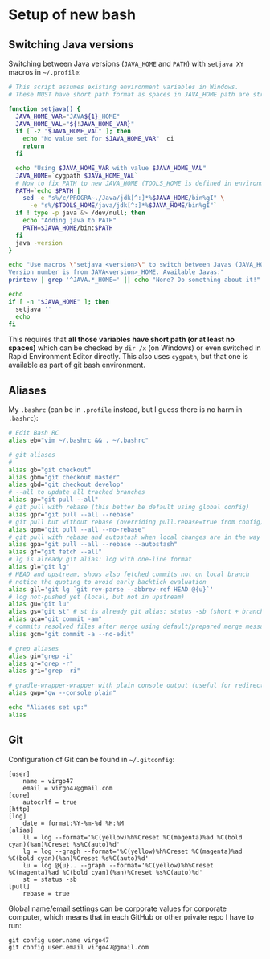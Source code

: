 # Setup of new bash

## Switching Java versions

Switching between Java versions (`JAVA_HOME` and `PATH`) with `setjava XY` macros in `~/.profile`:
```bash
# This script assumes existing environment variables in Windows.
# These MUST have short path format as spaces in JAVA_HOME path are strongly discouraged.

function setjava() {
  JAVA_HOME_VAR="JAVA${1}_HOME"
  JAVA_HOME_VAL="${!JAVA_HOME_VAR}"
  if [ -z "$JAVA_HOME_VAL" ]; then
    echo "No value set for $JAVA_HOME_VAR"  ci
    return
  fi

  echo "Using $JAVA_HOME_VAR with value $JAVA_HOME_VAL"
  JAVA_HOME=`cygpath $JAVA_HOME_VAL`
  # Now to fix PATH to new JAVA_HOME (TOOLS_HOME is defined in environment)
  PATH=`echo $PATH |
    sed -e "s%/c/PROGRA~./Java/jdk[^:]*%$JAVA_HOME/bin%gI" \
      -e "s%/$TOOLS_HOME/java/jdk[^:]*%$JAVA_HOME/bin%gI"`
  if ! type -p java &> /dev/null; then
    echo "Adding java to PATH"
    PATH=$JAVA_HOME/bin:$PATH
  fi
  java -version
}

echo "Use macros \"setjava <version>\" to switch between Javas (JAVA_HOME, PATH).
Version number is from JAVA<version>_HOME. Available Javas:"
printenv | grep '^JAVA.*_HOME=' || echo "None? Do something about it!"

echo
if [ -n "$JAVA_HOME" ]; then
  setjava ''
  echo
fi
```

This requires that **all those variables have short path (or at least no spaces)** which can be
checked by `dir /x` (on Windows) or even switched in Rapid Environment Editor directly. This also
uses `cygpath`, but that one is available as part of git bash environment.

## Aliases

My `.bashrc` (can be in `.profile` instead, but I guess there is no harm in `.bashrc`):
```bash
# Edit Bash RC
alias eb="vim ~/.bashrc && . ~/.bashrc"

# git aliases
#
alias gb="git checkout"
alias gbm="git checkout master"
alias gbd="git checkout develop"
# --all to update all tracked branches
alias gp="git pull --all"
# git pull with rebase (this better be default using global config)
alias gpr="git pull --all --rebase"
# git pull but without rebase (overriding pull.rebase=true from config)
alias gpm="git pull --all --no-rebase"
# git pull with rebase and autostash when local changes are in the way
alias gpa="git pull --all --rebase --autostash"
alias gf="git fetch --all"
# lg is already git alias: log with one-line format
alias gl="git lg"
# HEAD and upstream, shows also fetched commits not on local branch
# notice the quoting to avoid early backtick evaluation
alias gll='git lg `git rev-parse --abbrev-ref HEAD @{u}`'
# log not-pushed yet (local, but not in upstream)
alias gu="git lu"
alias gs="git st" # st is already git alias: status -sb (short + branch info)
alias gca="git commit -am"
# commits resolved files after merge using default/prepared merge message
alias gcm="git commit -a --no-edit"

# grep aliases
alias gi="grep -i"
alias gr="grep -r"
alias gri="grep -ri"

# gradle-wrapper-wrapper with plain console output (useful for redirecting)
alias gwp="gw --console plain"

echo "Aliases set up:"
alias
```

## Git

Configuration of Git can be found in `~/.gitconfig`:
```
[user]                              
	name = virgo47
	email = virgo47@gmail.com
[core]
	autocrlf = true
[http]
[log]
	date = format:%Y-%m-%d %H:%M
[alias]
	ll = log --format='%C(yellow)%h%Creset %C(magenta)%ad %C(bold cyan)(%an)%Creset %s%C(auto)%d'
	lg = log --graph --format='%C(yellow)%h%Creset %C(magenta)%ad %C(bold cyan)(%an)%Creset %s%C(auto)%d'
	lu = log @{u}.. --graph --format='%C(yellow)%h%Creset %C(magenta)%ad %C(bold cyan)(%an)%Creset %s%C(auto)%d'
	st = status -sb
[pull]
	rebase = true
```

Global name/email settings can be corporate values for corporate computer, which means that in
each GitHub or other private repo I have to run:

```
git config user.name virgo47
git config user.email virgo47@gmail.com
```
